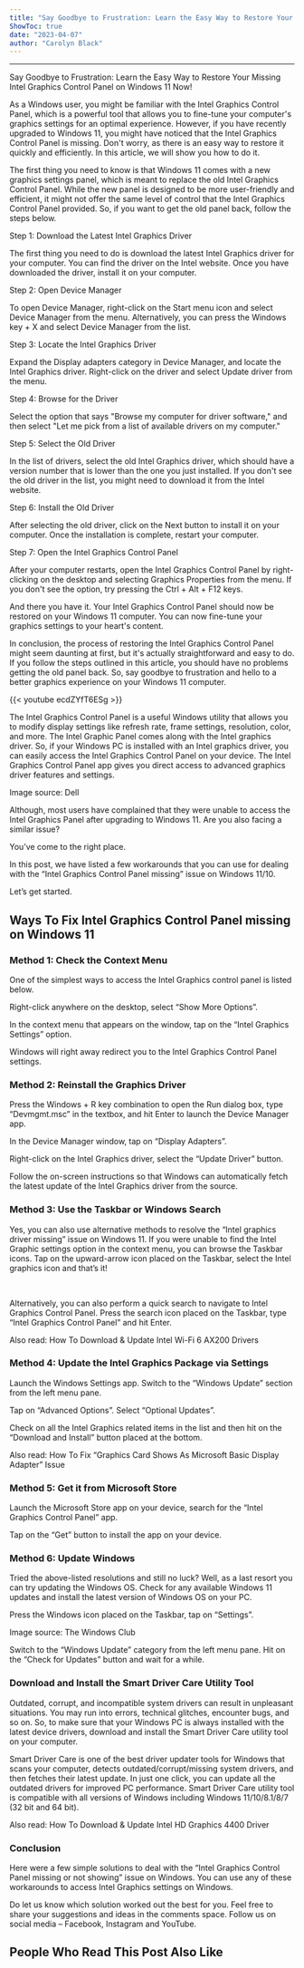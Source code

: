 ```yaml
---
title: "Say Goodbye to Frustration: Learn the Easy Way to Restore Your Missing Intel Graphics Control Panel on Windows 11 Now!"
ShowToc: true 
date: "2023-04-07"
author: "Carolyn Black"
---
```

*****
Say Goodbye to Frustration: Learn the Easy Way to Restore Your Missing Intel Graphics Control Panel on Windows 11 Now!

As a Windows user, you might be familiar with the Intel Graphics Control Panel, which is a powerful tool that allows you to fine-tune your computer's graphics settings for an optimal experience. However, if you have recently upgraded to Windows 11, you might have noticed that the Intel Graphics Control Panel is missing. Don't worry, as there is an easy way to restore it quickly and efficiently. In this article, we will show you how to do it.

The first thing you need to know is that Windows 11 comes with a new graphics settings panel, which is meant to replace the old Intel Graphics Control Panel. While the new panel is designed to be more user-friendly and efficient, it might not offer the same level of control that the Intel Graphics Control Panel provided. So, if you want to get the old panel back, follow the steps below.

Step 1: Download the Latest Intel Graphics Driver

The first thing you need to do is download the latest Intel Graphics driver for your computer. You can find the driver on the Intel website. Once you have downloaded the driver, install it on your computer.

Step 2: Open Device Manager

To open Device Manager, right-click on the Start menu icon and select Device Manager from the menu. Alternatively, you can press the Windows key + X and select Device Manager from the list.

Step 3: Locate the Intel Graphics Driver

Expand the Display adapters category in Device Manager, and locate the Intel Graphics driver. Right-click on the driver and select Update driver from the menu.

Step 4: Browse for the Driver

Select the option that says "Browse my computer for driver software," and then select "Let me pick from a list of available drivers on my computer."

Step 5: Select the Old Driver

In the list of drivers, select the old Intel Graphics driver, which should have a version number that is lower than the one you just installed. If you don't see the old driver in the list, you might need to download it from the Intel website.

Step 6: Install the Old Driver

After selecting the old driver, click on the Next button to install it on your computer. Once the installation is complete, restart your computer.

Step 7: Open the Intel Graphics Control Panel

After your computer restarts, open the Intel Graphics Control Panel by right-clicking on the desktop and selecting Graphics Properties from the menu. If you don't see the option, try pressing the Ctrl + Alt + F12 keys.

And there you have it. Your Intel Graphics Control Panel should now be restored on your Windows 11 computer. You can now fine-tune your graphics settings to your heart's content.

In conclusion, the process of restoring the Intel Graphics Control Panel might seem daunting at first, but it's actually straightforward and easy to do. If you follow the steps outlined in this article, you should have no problems getting the old panel back. So, say goodbye to frustration and hello to a better graphics experience on your Windows 11 computer.

{{< youtube ecdZYfT6ESg >}} 



The Intel Graphics Control Panel is a useful Windows utility that allows you to modify display settings like refresh rate, frame settings, resolution, color, and more. The Intel Graphic Panel comes along with the Intel graphics driver. So, if your Windows PC is installed with an Intel graphics driver, you can easily access the Intel Graphics Control Panel on your device. The Intel Graphics Control Panel app gives you direct access to advanced graphics driver features and settings.
 

 
Image source: Dell
 
Although, most users have complained that they were unable to access the Intel Graphics Panel after upgrading to Windows 11. Are you also facing a similar issue?
 
You’ve come to the right place.
 
In this post, we have listed a few workarounds that you can use for dealing with the “Intel Graphics Control Panel missing” issue on Windows 11/10.
 
Let’s get started.
 
## Ways To Fix Intel Graphics Control Panel missing on Windows 11
 
### Method 1: Check the Context Menu
 
One of the simplest ways to access the Intel Graphics control panel is listed below.
 
Right-click anywhere on the desktop, select “Show More Options”.
 
In the context menu that appears on the window, tap on the “Intel Graphics Settings” option.
 
Windows will right away redirect you to the Intel Graphics Control Panel settings.
 
### Method 2: Reinstall the Graphics Driver
 
Press the Windows + R key combination to open the Run dialog box, type “Devmgmt.msc” in the textbox, and hit Enter to launch the Device Manager app.
 
In the Device Manager window, tap on “Display Adapters”.
 
Right-click on the Intel Graphics driver, select the “Update Driver” button.
 
Follow the on-screen instructions so that Windows can automatically fetch the latest update of the Intel Graphics driver from the source.
 
### Method 3: Use the Taskbar or Windows Search
 
Yes, you can also use alternative methods to resolve the “Intel graphics driver missing” issue on Windows 11. If you were unable to find the Intel Graphic settings option in the context menu, you can browse the Taskbar icons. Tap on the upward-arrow icon placed on the Taskbar, select the Intel graphics icon and that’s it!
 
 
 
Alternatively, you can also perform a quick search to navigate to Intel Graphics Control Panel. Press the search icon placed on the Taskbar, type “Intel Graphics Control Panel” and hit Enter.
 
Also read: How To Download & Update Intel Wi-Fi 6 AX200 Drivers
 
### Method 4: Update the Intel Graphics Package via Settings
 
Launch the Windows Settings app. Switch to the “Windows Update” section from the left menu pane.
 
Tap on “Advanced Options”. Select “Optional Updates”.
 
Check on all the Intel Graphics related items in the list and then hit on the “Download and Install” button placed at the bottom.
 
Also read: How To Fix “Graphics Card Shows As Microsoft Basic Display Adapter” Issue
 
### Method 5: Get it from Microsoft Store
 
Launch the Microsoft Store app on your device, search for the “Intel Graphics Control Panel” app.
 
Tap on the “Get” button to install the app on your device.
 
### Method 6: Update Windows
 
Tried the above-listed resolutions and still no luck? Well, as a last resort you can try updating the Windows OS. Check for any available Windows 11 updates and install the latest version of Windows OS on your PC.
 
Press the Windows icon placed on the Taskbar, tap on “Settings”.
 
Image source: The Windows Club
 
Switch to the “Windows Update” category from the left menu pane. Hit on the “Check for Updates” button and wait for a while.
 
### Download and Install the Smart Driver Care Utility Tool
 
Outdated, corrupt, and incompatible system drivers can result in unpleasant situations. You may run into errors, technical glitches, encounter bugs, and so on. So, to make sure that your Windows PC is always installed with the latest device drivers, download and install the Smart Driver Care utility tool on your computer.
 
Smart Driver Care is one of the best driver updater tools for Windows that scans your computer, detects outdated/corrupt/missing system drivers, and then fetches their latest update. In just one click, you can update all the outdated drivers for improved PC performance. Smart Driver Care utility tool is compatible with all versions of Windows including Windows 11/10/8.1/8/7 (32 bit and 64 bit).
 
Also read: How To Download & Update Intel HD Graphics 4400 Driver
 
### Conclusion
 
Here were a few simple solutions to deal with the “Intel Graphics Control Panel missing or not showing” issue on Windows. You can use any of these workarounds to access Intel Graphics settings on Windows.
 
Do let us know which solution worked out the best for you. Feel free to share your suggestions and ideas in the comments space. Follow us on social media – Facebook, Instagram and YouTube.
 
##  People Who Read This Post Also Like 




